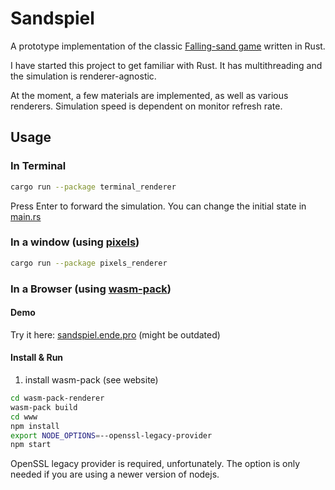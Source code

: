 # Sandspiel

A prototype implementation of the classic [Falling-sand game](https://en.wikipedia.org/wiki/Falling-sand_game) written in Rust.

I have started this project to get familiar with Rust. It has multithreading and the simulation is renderer-agnostic.

At the moment, a few materials are implemented, as well as various renderers. Simulation speed is dependent on monitor refresh rate.

## Usage
### In Terminal
```bash
cargo run --package terminal_renderer
```
Press Enter to forward the simulation. You can change the initial state in [main.rs](terminal_renderer%2Fsrc%2Fmain.rs)
### In a window (using [pixels](https://github.com/parasyte/pixels))
```bash
cargo run --package pixels_renderer
```
### In a Browser (using [wasm-pack](https://rustwasm.github.io/wasm-pack/))
#### Demo
Try it here: [sandspiel.ende.pro](https://sandspiel.ende.pro) (might be outdated)
#### Install & Run
1. install wasm-pack (see website)
```bash
cd wasm-pack-renderer
wasm-pack build
cd www
npm install
export NODE_OPTIONS=--openssl-legacy-provider
npm start
```
OpenSSL legacy provider is required, unfortunately. The option is only needed if you are using a newer version of nodejs.